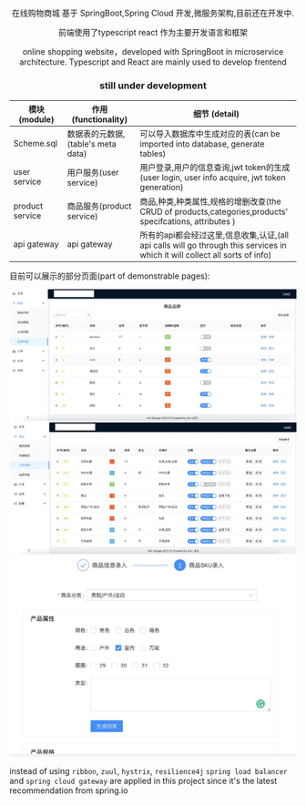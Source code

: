 <br />
<p align="center">在线购物商城 基于 SpringBoot,Spring Cloud 开发,微服务架构,目前还在开发中. </p>  
<p align="center">前端使用了typescript react 作为主要开发语言和框架</p>

<p align="center">online shopping website，developed with SpringBoot in microservice architecture.
  Typescript and React are mainly used to develop frentend</p>
  
<h3 align="center">still under development</h3>

| 模块(module)  | 作用(functionality) |细节 (detail)|
| ------------- | ------------- |----------|
| Scheme.sql  | 数据表的元数据,(table's meta data)|可以导入数据库中生成对应的表(can be imported into database,  generate tables)
| user service  | 用户服务(user service)  |用户登录,用户的信息查询,jwt token的生成(user login, user info acquire, jwt token generation)
| product service  | 商品服务(product service)  | 商品,种类,种类属性,规格的增删改查(the CRUD of products,categories,products' specifcations, attributes )
| api gateway  | api gateway |所有的api都会经过这里,信息收集,认证,(all api calls will go through this services in which it will collect all sorts of info)


目前可以展示的部分页面(part of demonstrable pages): 

![alt text](https://github.com/a331977552/shop/blob/main/docs/brand.jpg?raw=true)
![alt text](https://github.com/a331977552/shop/blob/main/docs/category.jpg?raw=true)
![alt text](https://github.com/a331977552/shop/blob/main/docs/productadd.jpg?raw=true)



instead of using `ribbon`,  `zuul`, `hystrix`,   `resilience4j` `spring load balancer` and `spring cloud gateway` are applied in this project since it's the latest recommendation from spring.io
